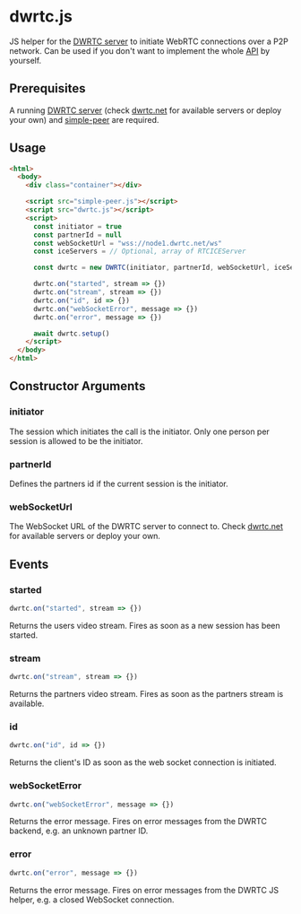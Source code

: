 # dwrtc.js

JS helper for the [DWRTC server](https://github.com/dwrtc/dwrtc) to initiate WebRTC connections over a P2P network. Can be used if you don't want to implement the whole [API](https://docs.dwrtc.net/dwrtc/ch.hsr.dsl.dwrtc.websocket/) by yourself.

## Prerequisites

A running [DWRTC server](https://github.com/dwrtc/dwrtc) (check [dwrtc.net](https://dwrtc.net) for available servers or deploy your own) and [simple-peer](https://github.com/feross/simple-peer) are required.

## Usage

```html
<html>
  <body>
    <div class="container"></div>

    <script src="simple-peer.js"></script>
    <script src="dwrtc.js"></script>
    <script>
      const initiator = true
      const partnerId = null
      const webSocketUrl = "wss://node1.dwrtc.net/ws"
      const iceServers = // Optional, array of RTCICEServer

      const dwrtc = new DWRTC(initiator, partnerId, webSocketUrl, iceServers)

      dwrtc.on("started", stream => {})
      dwrtc.on("stream", stream => {})
      dwrtc.on("id", id => {})
      dwrtc.on("webSocketError", message => {})
      dwrtc.on("error", message => {})

      await dwrtc.setup()
    </script>
  </body>
</html>
```

## Constructor Arguments

### initiator

The session which initiates the call is the initiator. Only one person per session is allowed to be the initiator.

### partnerId

Defines the partners id if the current session is the initiator.

### webSocketUrl

The WebSocket URL of the DWRTC server to connect to. Check [dwrtc.net](dwrtc.net) for available servers or deploy your own.

## Events

### started

```js
dwrtc.on("started", stream => {})
```

Returns the users video stream. Fires as soon as a new session has been started.

### stream

```js
dwrtc.on("stream", stream => {})
```

Returns the partners video stream. Fires as soon as the partners stream is available.

### id

```js
dwrtc.on("id", id => {})
```

Returns the client's ID as soon as the web socket connection is initiated.

### webSocketError

```js
dwrtc.on("webSocketError", message => {})
```

Returns the error message. Fires on error messages from the DWRTC backend, e.g. an unknown partner ID.

### error

```js
dwrtc.on("error", message => {})
```

Returns the error message. Fires on error messages from the DWRTC JS helper, e.g. a closed WebSocket connection.
